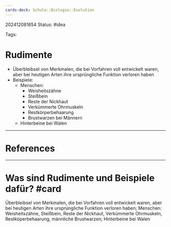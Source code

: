 ```yaml
---
cards-deck: Schule::Biologie::Evolution
---
```

202412081654
Status: #idea

Tags:

# Rudimente
- Überbleibsel von Merkmalen, die bei Vorfahren voll entwickelt waren, aber bei heutigen Arten ihre ursprüngliche Funktion verloren haben
- Beispiele:
	- Menschen:
		- Weisheitszähne
		- Steißbein
		- Reste der Nickhaut
		- Verkümmerte Ohrmuskeln
		- Restkörperbehaarung
		- Brustwarzen bei Männern
	- Hinterbeine bei Walen


---
# References



---


# Was sind Rudimente und Beispiele dafür? #card 
Überbleibsel von Merkmalen, die bei Vorfahren voll entwickelt waren, aber bei heutigen Arten ihre ursprüngliche Funktion verloren haben; Menschen: Weisheitszähne, Steißbein, Reste der Nickhaut, Verkümmerte Ohrmuskeln, Restköperbehaarung, männliche Brustwarzen; Hinterbeine bei Walen
